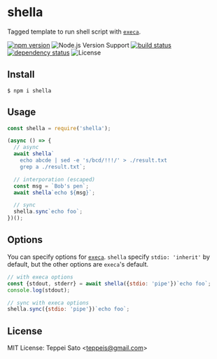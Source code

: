 # shella

Tagged template to run shell script with [`execa`](https://github.com/sindresorhus/execa).

[![npm version][npm-image]][npm-url]
![Node.js Version Support][node-version]
[![build status][circleci-image]][circleci-url]
[![dependency status][deps-image]][deps-url]
![License][license]

## Install

```console
$ npm i shella
```

## Usage

```js
const shella = require('shella');

(async () => {
  // async
  await shella`
    echo abcde | sed -e 's/bcd/!!!/' > ./result.txt
    grep a ./result.txt`;

  // interporation (escaped)
  const msg = `Bob's pen`;
  await shella`echo ${msg}`;

  // sync
  shella.sync`echo foo`;
})();
```

## Options

You can specify options for [`execa`](https://github.com/sindresorhus/execa).
`shella` specify `stdio: 'inherit'` by default, but the other options are `execa`'s default.

```js
// with execa options
const {stdout, stderr} = await shella({stdio: 'pipe'})`echo foo`;
console.log(stdout);

// sync with execa options
shella.sync({stdio: 'pipe'})`echo foo`;
```

## License

MIT License: Teppei Sato &lt;teppeis@gmail.com&gt;

[npm-image]: https://img.shields.io/npm/v/shella.svg
[npm-url]: https://npmjs.com/package/shella
[npm-downloads-image]: https://img.shields.io/npm/dm/shella.svg
[deps-image]: https://img.shields.io/david/teppeis/shella.svg
[deps-url]: https://david-dm.org/teppeis/shella
[node-version]: https://img.shields.io/badge/Node.js%20support-v8,v10,v11-brightgreen.svg
[license]: https://img.shields.io/npm/l/shella.svg
[circleci-image]: https://circleci.com/gh/teppeis/shella.svg?style=shield
[circleci-url]: https://circleci.com/gh/teppeis/shella
